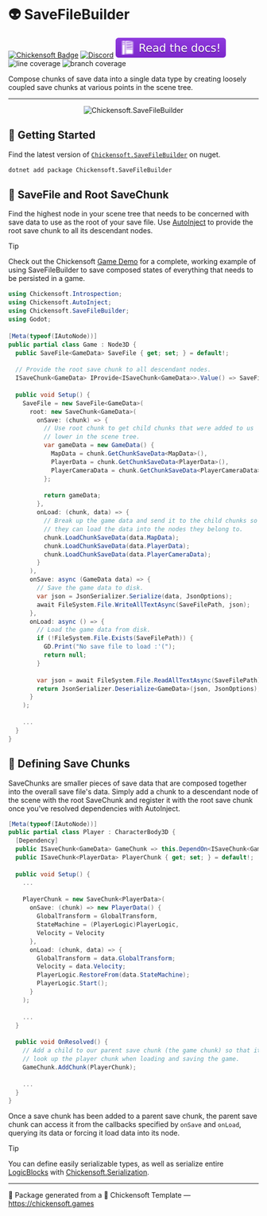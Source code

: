# 👽 SaveFileBuilder

[![Chickensoft Badge][chickensoft-badge]][chickensoft-website] [![Discord][discord-badge]][discord] [![Read the docs][read-the-docs-badge]][docs] ![line coverage][line-coverage] ![branch coverage][branch-coverage]

Compose chunks of save data into a single data type by creating loosely coupled save chunks at various points in the scene tree.

---

<p align="center">
<img alt="Chickensoft.SaveFileBuilder" src="Chickensoft.SaveFileBuilder/icon.png" width="200">
</p>

## 🥚 Getting Started

Find the latest version of [`Chickensoft.SaveFileBuilder`][nuget] on nuget.

```sh
dotnet add package Chickensoft.SaveFileBuilder
```

## 📄 SaveFile and Root SaveChunk

Find the highest node in your scene tree that needs to be concerned with save data to use as the root of your save file. Use [AutoInject] to provide the root save chunk to all its descendant nodes.

> [!TIP]
> Check out the Chickensoft [Game Demo] for a complete, working example of using SaveFileBuilder to save composed states of everything that needs to be persisted in a game.

```csharp
using Chickensoft.Introspection;
using Chickensoft.AutoInject;
using Chickensoft.SaveFileBuilder;
using Godot;

[Meta(typeof(IAutoNode))]
public partial class Game : Node3D {
  public SaveFile<GameData> SaveFile { get; set; } = default!;

  // Provide the root save chunk to all descendant nodes.
  ISaveChunk<GameData> IProvide<ISaveChunk<GameData>>.Value() => SaveFile.Root;

  public void Setup() {
    SaveFile = new SaveFile<GameData>(
      root: new SaveChunk<GameData>(
        onSave: (chunk) => {
          // Use root chunk to get child chunks that were added to us
          // lower in the scene tree.
          var gameData = new GameData() {
            MapData = chunk.GetChunkSaveData<MapData>(),
            PlayerData = chunk.GetChunkSaveData<PlayerData>(),
            PlayerCameraData = chunk.GetChunkSaveData<PlayerCameraData>()
          };

          return gameData;
        },
        onLoad: (chunk, data) => {
          // Break up the game data and send it to the child chunks so that
          // they can load the data into the nodes they belong to.
          chunk.LoadChunkSaveData(data.MapData);
          chunk.LoadChunkSaveData(data.PlayerData);
          chunk.LoadChunkSaveData(data.PlayerCameraData);
        }
      ),
      onSave: async (GameData data) => {
        // Save the game data to disk.
        var json = JsonSerializer.Serialize(data, JsonOptions);
        await FileSystem.File.WriteAllTextAsync(SaveFilePath, json);
      },
      onLoad: async () => {
        // Load the game data from disk.
        if (!FileSystem.File.Exists(SaveFilePath)) {
          GD.Print("No save file to load :'(");
          return null;
        }

        var json = await FileSystem.File.ReadAllTextAsync(SaveFilePath);
        return JsonSerializer.Deserialize<GameData>(json, JsonOptions);
      }
    );

    ...
  }
}
```

## 🍪 Defining Save Chunks

SaveChunks are smaller pieces of save data that are composed together into the overall save file's data. Simply add a chunk to a descendant node of the scene with the root SaveChunk and register it with the root save chunk once you've resolved dependencies with AutoInject.

```csharp
[Meta(typeof(IAutoNode))]
public partial class Player : CharacterBody3D {
  [Dependency]
  public ISaveChunk<GameData> GameChunk => this.DependOn<ISaveChunk<GameData>>();
  public ISaveChunk<PlayerData> PlayerChunk { get; set; } = default!;

  public void Setup() {
    ...

    PlayerChunk = new SaveChunk<PlayerData>(
      onSave: (chunk) => new PlayerData() {
        GlobalTransform = GlobalTransform,
        StateMachine = (PlayerLogic)PlayerLogic,
        Velocity = Velocity
      },
      onLoad: (chunk, data) => {
        GlobalTransform = data.GlobalTransform;
        Velocity = data.Velocity;
        PlayerLogic.RestoreFrom(data.StateMachine);
        PlayerLogic.Start();
      }
    );

    ...
  }

  public void OnResolved() {
    // Add a child to our parent save chunk (the game chunk) so that it can
    // look up the player chunk when loading and saving the game.
    GameChunk.AddChunk(PlayerChunk);

    ...
  }
}
```

Once a save chunk has been added to a parent save chunk, the parent save chunk can access it from the callbacks specified by `onSave` and `onLoad`, querying its data or forcing it load data into its node.

> [!TIP]
> You can define easily serializable types, as well as serialize entire [LogicBlocks] with [Chickensoft.Serialization].

---

🐣 Package generated from a 🐤 Chickensoft Template — <https://chickensoft.games>

[chickensoft-badge]: https://raw.githubusercontent.com/chickensoft-games/chickensoft_site/main/static/img/badges/chickensoft_badge.svg
[chickensoft-website]: https://chickensoft.games
[discord-badge]: https://raw.githubusercontent.com/chickensoft-games/chickensoft_site/main/static/img/badges/discord_badge.svg
[discord]: https://discord.gg/gSjaPgMmYW
[read-the-docs-badge]: https://raw.githubusercontent.com/chickensoft-games/chickensoft_site/main/static/img/badges/read_the_docs_badge.svg
[docs]: https://chickensoft.games/docs
[line-coverage]: Chickensoft.SaveFileBuilder.Tests/badges/line_coverage.svg
[branch-coverage]: Chickensoft.SaveFileBuilder.Tests/badges/branch_coverage.svg

[AutoInject]: https://github.com/chickensoft-games/AutoInject
[Game Demo]: https://github.com/chickensoft-games/GameDemo
[LogicBlocks]: https://github.com/chickensoft-games/LogicBlocks
[Chickensoft.Serialization]: https://github.com/chickensoft-games/Serialization
[nuget]: https://www.nuget.org/packages/Chickensoft.SaveFileBuilder
